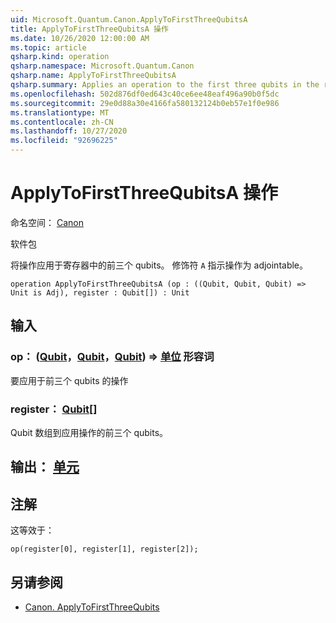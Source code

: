 ```yaml
---
uid: Microsoft.Quantum.Canon.ApplyToFirstThreeQubitsA
title: ApplyToFirstThreeQubitsA 操作
ms.date: 10/26/2020 12:00:00 AM
ms.topic: article
qsharp.kind: operation
qsharp.namespace: Microsoft.Quantum.Canon
qsharp.name: ApplyToFirstThreeQubitsA
qsharp.summary: Applies an operation to the first three qubits in the register. The modifier `A` indicates that the operation is adjointable.
ms.openlocfilehash: 502d876df0ed643c40ce6ee48eaf496a90b0f5dc
ms.sourcegitcommit: 29e0d88a30e4166fa580132124b0eb57e1f0e986
ms.translationtype: MT
ms.contentlocale: zh-CN
ms.lasthandoff: 10/27/2020
ms.locfileid: "92696225"
---
```

# <a name="applytofirstthreequbitsa-operation"></a>ApplyToFirstThreeQubitsA 操作

命名空间： [Canon](xref:Microsoft.Quantum.Canon)

软件包 [](https://nuget.org/packages/)


将操作应用于寄存器中的前三个 qubits。
修饰符 `A` 指示操作为 adjointable。

```qsharp
operation ApplyToFirstThreeQubitsA (op : ((Qubit, Qubit, Qubit) => Unit is Adj), register : Qubit[]) : Unit
```


## <a name="input"></a>输入

### <a name="op--qubitqubitqubit--unit-adj"></a>op： ([Qubit](xref:microsoft.quantum.lang-ref.qubit)，[Qubit](xref:microsoft.quantum.lang-ref.qubit)，[Qubit](xref:microsoft.quantum.lang-ref.qubit)) => [单位](xref:microsoft.quantum.lang-ref.unit) 形容词

要应用于前三个 qubits 的操作


### <a name="register--qubit"></a>register： [Qubit](xref:microsoft.quantum.lang-ref.qubit)[]

Qubit 数组到应用操作的前三个 qubits。



## <a name="output--unit"></a>输出： [单元](xref:microsoft.quantum.lang-ref.unit)



## <a name="remarks"></a>注解

这等效于：

```qsharp
op(register[0], register[1], register[2]);
```

## <a name="see-also"></a>另请参阅

- [Canon. ApplyToFirstThreeQubits](xref:Microsoft.Quantum.Canon.ApplyToFirstThreeQubits)